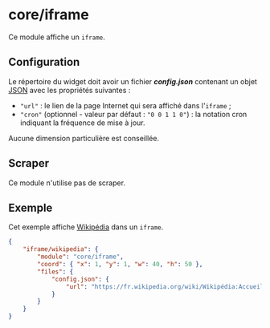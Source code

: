 # core/iframe

Ce module affiche un `iframe`.

## Configuration

Le répertoire du widget doit avoir un fichier ***config.json*** contenant un
objet
[JSON](https://www.json.org/json-fr.html "JavaScript Object Notation") avec les
propriétés suivantes :

- `"url"` : le lien de la page Internet qui sera affiché dans l'`iframe` ;
- `"cron"` (optionnel - valeur par défaut : `"0 0 1 1 0"`) : la notation cron
  indiquant la fréquence de mise à jour.

Aucune dimension particulière est conseillée.

## Scraper

Ce module n'utilise pas de scraper.

## Exemple

Cet exemple affiche
[Wikipédia](https://fr.wikipedia.org/wiki/Wikipédia:Accueil_principal) dans un
`iframe`.

```JSON
{
    "iframe/wikipedia": {
        "module": "core/iframe",
        "coord": { "x": 1, "y": 1, "w": 40, "h": 50 },
        "files": {
            "config.json": {
                "url": "https://fr.wikipedia.org/wiki/Wikipédia:Accueil_principal"
            }
        }
    }
}
```
